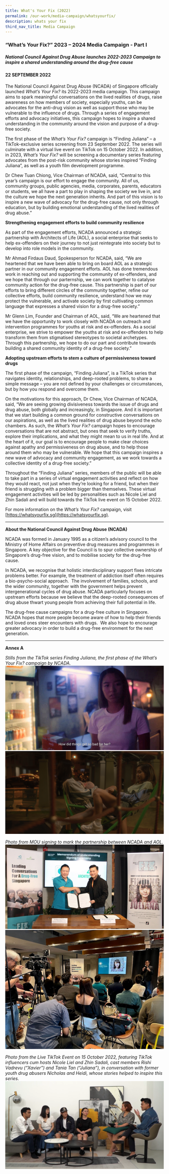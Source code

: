 ```yaml
---
title: What's Your Fix (2022)
permalink: /our-work/media-campaign/whatsyourfix/
description: whats your fix
third_nav_title: Media Campaign
---
```

### “What’s Your Fix?” 2023 – 2024 Media Campaign - Part I

##### National Council Against Drug Abuse launches 2022-2023 Campaign to inspire a shared understanding around the drug-free cause 

#### 22 SEPTEMBER 2022
	
The National Council Against Drug Abuse (NCADA) of Singapore officially launched *What’s Your Fix?* its 2022-2023 media campaign. This campaign aims to spark meaningful conversations on the lived realities of drugs, raise awareness on how members of society, especially youths, can be advocates for the anti-drug vision as well as support those who may be vulnerable to the influence of drugs. Through a series of engagement efforts and advocacy initiatives, this campaign hopes to inspire a shared understanding in the community around the vision and purpose of a drug-free society.

The first phase of the *What’s Your Fix?* campaign is “Finding Juliana” – a TikTok-exclusive series screening from 23 September 2022. The series will culminate with a virtual live event on TikTok on 15 October 2022. In addition, in 2023, *What’s Your Fix?* will be screening a documentary series featuring advocates from the post-risk community whose stories inspired “Finding Juliana”, as well as a youth film development programme.

Dr Chew Tuan Chiong, Vice Chairman of NCADA, said, “Central to this year’s campaign is our effort to engage the community. All of us, community groups, public agencies, media, corporates, parents, educators or students, we all have a part to play in shaping the society we live in, and the culture we hope the next generation inherits. And part of this vision is to inspire a new wave of advocacy for the drug-free cause, not only through education, but by building emotional understanding of the lived realities of drug abuse.”

**Strengthening engagement efforts to build community resilience**

As part of the engagement efforts, NCADA announced a strategic partnership with Architects of Life (AOL), a social enterprise that seeks to help ex-offenders on their journey to not just reintegrate into society but to develop into role models in the community.

Mr Ahmad Firdaus Daud, Spokesperson for NCADA, said, “We are heartened that we have been able to bring on board AOL as a strategic partner in our community engagement efforts. AOL has done tremendous work in reaching out and supporting the community of ex-offenders, and we hope that through our parternship, we can work together to catalyse community action for the drug-free cause. This partnership is part of our efforts to bring different circles of the community together, refine our collective efforts, build community resilience, understand how we may protect the vulnerable, and activate society by first cultivating common language that expresses a shared vision for a drug-free society.”

Mr Glenn Lim, Founder and Chairman of AOL, said, “We are heartened that we have the opportunity to work closely with NCADA on outreach and intervention programmes for youths at risk and ex-offenders. As a social enterprise, we strive to empower the youths at risk and ex-offenders to help transform them from stigmatised stereotypes to societal archetypes. Through this partnership, we hope to do our part and contribute towards building a shared community identity of a drug-free society.”&nbsp;

**Adopting upstream efforts to stem a culture of permissiveness toward drugs**

The first phase of the campaign, “Finding Juliana”, is a TikTok series that navigates identity, relationships, and deep-rooted problems, to share a simple message – you are not defined by your challenges or circumstances, but by how you respond and overcome them.

On the motivations for this approach, Dr Chew, Vice Chairman of NCADA, said, “We are seeing growing divisiveness towards the issue of drugs and drug abuse, both globally and increasingly, in Singapore. And it is important that we start building a common ground for constructive conversations on our aspirations, as well as the lived realities of drug abuse beyond the echo chambers. As such, the _What’s Your Fix?_ campaign hopes to encourage conversations that are not abstract, but ones that seek to verify truths, explore their implications, and what they might mean to us in real life. And at the heart of it, our goal is to encourage people to make clear choices against apathy and permissiveness on drug abuse, and to help those around them who may be vulnerable. We hope that this campaign inspires a new wave of advocacy and community engagement, as we work towards a collective identity of a drug-free society.”

Throughout the “Finding Juliana” series, members of the public will be able to take part in a series of virtual engagement activities and reflect on how they would react, not just when they’re looking for a friend, but when their friend is struggling with a problem bigger than themselves. These virtual engagement activities will be led by personalities such as Nicole Liel and Zhin Sadali and will build towards the TikTok live event on 15 October 2022.

For more information on the _What’s Your Fix?_ campaign, visit [https://whatsyourfix.sg](https://whatsyourfix.sg).

*** 
**About the National Council Against Drug Abuse (NCADA)**

NCADA was formed in January 1995 as a citizen’s advisory council to the Ministry of Home Affairs on preventive drug measures and programmes in Singapore. A key objective for the Council is to spur collective ownership of Singapore’s drug-free vision, and to mobilise society for the drug-free cause.

In NCADA, we recognise that holistic interdisciplinary support fixes intricate problems better. For example, the treatment of addiction itself often requires a bio-psycho-social approach.&nbsp; The involvement of families, schools, and the wider community, together with the government helps prevent intergenerational cycles of drug abuse. NCADA particularly focuses on upstream efforts because we believe that the deep-rooted consequences of drug abuse thwart young people from achieving their full potential in life.

The drug-free cause campaigns for a drug-free culture in Singapore. NCADA hopes that more people become aware of how to help their friends and loved ones steer encounters with drugs.&nbsp; We also hope to encourage greater advocacy in order to build a drug-free environment for the next generation.

***

**Annex A**

*Stills from the TikTok series Finding Juliana, the first phase of the What’s Your Fix? campaign by NCADA.*
![](/images/Finding%20Juliana/juliana2.jpg)![](/images/Finding%20Juliana/juliana1.png)


*Photo from MOU signing to mark the partnership between NCADA and AOL.*
![](/images/Finding%20Juliana/MOU.jpg)
![](/images/Finding%20Juliana/sdfdf.jpg)

*Photo from the Live TikTok Event on 15 October 2022, featuring TikTok influencers cum hosts Nicole Liel and Zhin Sadali, cast members Rishi Vadrevu (“Xavier”) and Tania Tan (“Juliana”), in conversation with former youth drug abusers Nicholas and Heidi, whose stories helped to inspire this series.*
![](/images/Finding%20Juliana/wyf4.png)